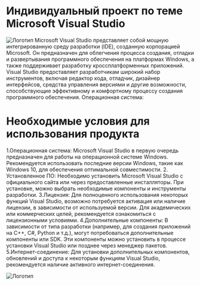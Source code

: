 # Индивидуальный проект по теме Microsoft Visual Studio
![Логотип](https://img.icons8.com/?size=512&id=ezj3zaVtImPg&format=png)
Microsoft Visual Studio представляет собой мощную интегрированную среду разработки (IDE), созданную корпорацией Microsoft. Он предназначен для облегчения процесса создания, отладки и развертывания программного обеспечения на платформах Windows, а также поддерживает разработку кроссплатформенных приложений. Visual Studio предоставляет разработчикам широкий набор инструментов, включая редактор кода, отладчик, дизайнер интерфейсов, средства управления версиями и другие возможности, способствующие эффективному и комфортному процессу создания программного обеспечения.
Операционная система:
# Необходимые условия для использования продукта
1.Операционная система:
Microsoft Visual Studio в первую очередь предназначен для работы на операционной системе Windows. Рекомендуется использовать последние версии Windows, такие как Windows 10, для обеспечения оптимальной совместимости.
2. Установленное ПО:
Необходимо установить Microsoft Visual Studio с официального сайта или через предоставленные инсталляторы. При установке, можно выбрать необходимые компоненты и инструменты разработки.
3.Лицензия:
Для полноценного использования некоторых функций Visual Studio, возможно потребуется активация или наличие лицензии, в зависимости от используемой версии. Для академических или коммерческих целей, рекомендуется ознакомиться с лицензионными условиями.
4.Дополнительные компоненты:
В зависимости от типа разработки (например, для создания приложений на C++, C#, Python и т.д.), могут потребоваться дополнительные компоненты или SDK. Эти компоненты можно установить в процессе установки Visual Studio или позднее через менеджер пакетов.
5.Интернет-соединение:
Для установки дополнительных компонентов, обновлений и доступа к некоторым функциям Visual Studio, рекомендуется наличие активного интернет-соединения.

![Логотип](https://octodex.github.com/images/orderedlistocat.png "Логотип GitHub")
